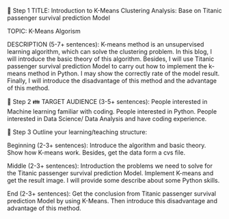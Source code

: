 📌 Step 1
TITLE:
Introduction to K-Means Clustering Analysis: Base on Titanic passenger survival prediction Model

TOPIC:
K-Means Algorism

DESCRIPTION (5-7+ sentences):
K-means method is an unsupervised learning algorithm, which can solve the clustering problem. 
In this blog, I will introduce the basic theory of this algorithm. 
Besides, I will use Titanic passenger survival prediction Model to carry out how to implement the k-means method in Python. 
I may show the correctly rate of the model result.
Finally, I will introduce the disadvantage of this method and the advantage of this method.

📌 Step 2
👪 TARGET AUDIENCE (3-5+ sentences):
People interested in Machine learning familiar with coding.
People interested in Python.
People interested in Data Science/ Data Analysis and have coding experience.

📌 Step 3
Outline your learning/teaching structure:

Beginning (2-3+ sentences):
Introduce the algorithm and basic theory. 
Show how K-means work. Besides, get the data form a cvs file.

Middle (2-3+ sentences):
Introduction the problems we need to solve for the Titanic passenger survival prediction Model. 
Implement K-means and get the result image. 
I will provide some describe about some Python skills.

End (2-3+ sentences):
Get the conclusion from Titanic passenger survival prediction Model by using K-Means. 
Then introduce this disadvantage and advantage of this method.
